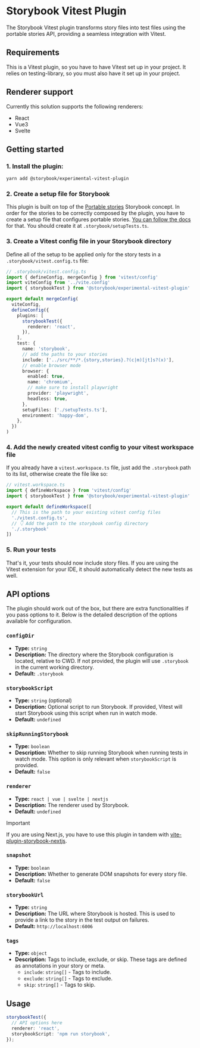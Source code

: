 # Storybook Vitest Plugin

The Storybook Vitest plugin transforms story files into test files using the portable stories API, providing a seamless integration with Vitest.

## Requirements

This is a Vitest plugin, so you have to have Vitest set up in your project. It relies on testing-library, so you must also have it set up in your project.

## Renderer support

Currently this solution supports the following renderers:
- React
- Vue3
- Svelte

## Getting started

### 1. Install the plugin:
```sh
yarn add @storybook/experimental-vitest-plugin
```

### 2. Create a setup file for Storybook

This plugin is built on top of the [Portable stories](https://storybook.js.org/docs/api/portable-stories) Storybook concept. In order for the stories to be correctly composed by the plugin, you have to create a setup file that configures portable stories. [You can follow the docs](https://storybook.js.org/docs/api/portable-stories/portable-stories-vitest#setprojectannotations) for that. You should create it at `.storybook/setupTests.ts`.

### 3. Create a Vitest config file in your Storybook directory

Define all of the setup to be applied only for the story tests in a `.storybook/vitest.config.ts` file:

```ts
// .storybook/vitest.config.ts
import { defineConfig, mergeConfig } from 'vitest/config'
import viteConfig from '../vite.config'
import { storybookTest } from '@storybook/experimental-vitest-plugin'

export default mergeConfig(
  viteConfig,
  defineConfig({
    plugins: [
      storybookTest({
        renderer: 'react',
      }),
    ],
    test: {
      name: 'storybook',
      // add the paths to your stories
      include: ['../src/**/*.{story,stories}.?(c|m)[jt]s?(x)'],
      // enable browser mode
      browser: {
        enabled: true,
        name: 'chromium',
        // make sure to install playwright
        provider: 'playwright',
        headless: true,
      },
      setupFiles: ['./setupTests.ts'],
      environment: 'happy-dom',
    },
  })
)
```

### 4. Add the newly created vitest config to your vitest workspace file

If you already have a `vitest.workspace.ts` file, just add the `.storybook` path to its list, otherwise create the file like so:

```ts
// vitest.workspace.ts
import { defineWorkspace } from 'vitest/config'
import { storybookTest } from '@storybook/experimental-vitest-plugin'

export default defineWorkspace([
  // This is the path to your existing vitest config files
  './vitest.config.ts', 
  // 👇 Add the path to the storybook config directory
  './.storybook'
])
```

### 5. Run your tests

That's it, your tests should now include story files. If you are using the Vitest extension for your IDE, it should automatically detect the new tests as well.

## API options

The plugin should work out of the box, but there are extra functionalities if you pass options to it. Below is the detailed description of the options available for configuration.

### `configDir`

- **Type:** `string`
- **Description:** The directory where the Storybook configuration is located, relative to CWD. If not provided, the plugin will use `.storybook` in the current working directory.
- **Default:** `.storybook`

### `storybookScript`

- **Type:** `string` (optional)
- **Description:** Optional script to run Storybook. If provided, Vitest will start Storybook using this script when run in watch mode.
- **Default:** `undefined`

### `skipRunningStorybook`

- **Type:** `boolean`
- **Description:** Whether to skip running Storybook when running tests in watch mode. This option is only relevant when `storybookScript` is provided.
- **Default:** `false`

### `renderer`

- **Type:** `react | vue | svelte | nextjs`
- **Description:** The renderer used by Storybook.
- **Default:** `undefined`

> [!IMPORTANT]
> If you are using Next.js, you have to use this plugin in tandem with [vite-plugin-storybook-nextjs](https://github.com/storybookjs/vite-plugin-storybook-nextjs).

### `snapshot`

- **Type:** `boolean`
- **Description:** Whether to generate DOM snapshots for every story file.
- **Default:** `false`

### `storybookUrl`

- **Type:** `string`
- **Description:** The URL where Storybook is hosted. This is used to provide a link to the story in the test output on failures.
- **Default:** `http://localhost:6006`

### `tags`

- **Type:** `object`
- **Description:** Tags to include, exclude, or skip. These tags are defined as annotations in your story or meta.
  - `include`: `string[]` - Tags to include.
  - `exclude`: `string[]` - Tags to exclude.
  - `skip`: `string[]` - Tags to skip.

## Usage

```ts
storybookTest({
  // API options here
  renderer: 'react',
  storybookScript: 'npm run storybook',
});
```
